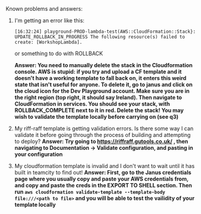 Known problems and answers:

1. I'm getting an error like this:
    ```
    [16:32:24] playground-PROD-lambda-test(AWS::CloudFormation::Stack}: UPDATE_ROLLBACK_IN_PROGRESS The following resource(s) failed to create: [WorkshopLambda].
    ```

    or something to do with ROLLBACK

    __Answer: You need to manually delete the stack in the Cloudformation console. AWS is stupid: if you try and upload a CF template and it doesn't have a working template to fall back on, it enters this weird state that isn't useful for anyone. To delete it, go to janus and click on the cloud icon for the Dev Playground account. Make sure you are in the right region (top right, it should say Ireland). Then navigate to CloudFormation in services. You should see your stack, with ROLLBACK_COMPLETE next to it in red. Delete the stack! You may wish to validate the template locally before carrying on (see q3)__




2. My riff-raff template is getting validation errors. Is there some way I can validate it before going through the process of building and attempting to deploy?
    __Answer: Try going to https://riffraff.gutools.co.uk/ , then navigating to Documentation -> Validate configuration, and pasting in your configuration__


3. My cloudformation template is invalid and I don't want to wait until it has built in teamcity to find out!
__Answer: First, go to the Janus credentials page where you usually copy and paste your AWS credentials from, and copy and paste the creds in the EXPORT TO SHELL section. Then run `aws cloudformation validate-template --template-body file:///<path to file>` and you will be able to test the vailidity of your template locally__
